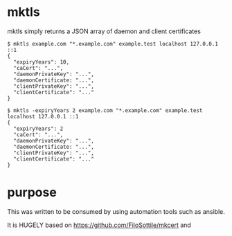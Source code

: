 # mktls

mktls simply returns a JSON array of daemon and client certificates

```
$ mktls example.com "*.example.com" example.test localhost 127.0.0.1 ::1
{
  "expiryYears": 10,
  "caCert": "...",
  "daemonPrivateKey": "...", 
  "daemonCertificate: "...",
  "clientPrivateKey": "...",
  "clientCertificate": "..."
}

$ mktls -expiryYears 2 example.com "*.example.com" example.test localhost 127.0.0.1 ::1
{
  "expiryYears": 2
  "caCert": "...",
  "daemonPrivateKey": "...", 
  "daemonCertificate: "...",
  "clientPrivateKey": "...",
  "clientCertificate": "..."
}
```

# purpose

This was written to be consumed by using automation tools such as ansible.

It is HUGELY based on https://github.com/FiloSottile/mkcert and 
